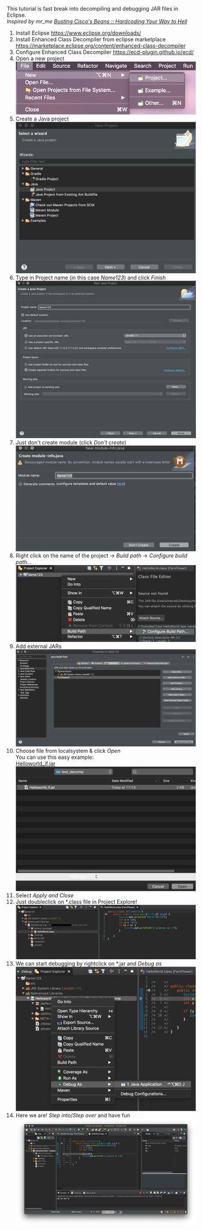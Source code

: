 This tutorial is fast break into decompiling and debugging JAR files in Eclipse.  
_Inspired by mr_me
[Busting Cisco's Beans :: Hardcoding Your Way to Hell](https://srcincite.io/blog/2020/01/14/busting-ciscos-beans-hardcoding-your-way-to-hell.html)_

1. Install Eclipse https://www.eclipse.org/downloads/
2. Install Enhanced Class Decompiler from eclipse marketplace https://marketplace.eclipse.org/content/enhanced-class-decompiler
3. Configure Enhanced Class Decompiler https://ecd-plugin.github.io/ecd/
4. Open a new project
 ![screenshots/1.png](screenshots/1.png)
5. Create a Java project
 ![screenshots/2.png](screenshots/2.png)
6. Type in Project name (in this case _Name123_) and click _Finish_
![screenshots/3.png](screenshots/3.png)
7. Just don't create module (click _Don't create_)
![screenshots/4.png](screenshots/4.png)
8. Right click on the name of the project -> _Build path_ -> _Configure build path..._
![screenshots/5.png](screenshots/5.png)
9. Add external JARs
![screenshots/6.png](screenshots/6.png)
10. Choose file from localsystem & click _Open_  
You can use this easy example:  
[Helloworld_if.jar](Helloworld_if.jar)
![screenshots/7.png](screenshots/7.png)
11.  Select _Apply and Close_
12.  Just doubleclick on *.class file in Project Explore!
![screenshots/8.png](screenshots/8.png)
13. We can start debugging by rightclick on *.jar and _Debug as_
![screenshots/9.png](screenshots/9.png)
14. Here we are! _Step into_/_Step over_ and have fun
![screenshots/10.png](screenshots/10.png)
